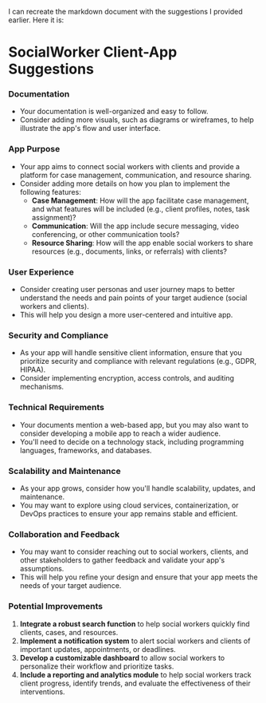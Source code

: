 I can recreate the markdown document with the suggestions I provided earlier. Here it is:

**SocialWorker Client-App Suggestions**
=====================================

### Documentation

* Your documentation is well-organized and easy to follow.
* Consider adding more visuals, such as diagrams or wireframes, to help illustrate the app's flow and user interface.

### App Purpose

* Your app aims to connect social workers with clients and provide a platform for case management, communication, and resource sharing.
* Consider adding more details on how you plan to implement the following features:
	+ **Case Management**: How will the app facilitate case management, and what features will be included (e.g., client profiles, notes, task assignment)?
	+ **Communication**: Will the app include secure messaging, video conferencing, or other communication tools?
	+ **Resource Sharing**: How will the app enable social workers to share resources (e.g., documents, links, or referrals) with clients?

### User Experience

* Consider creating user personas and user journey maps to better understand the needs and pain points of your target audience (social workers and clients).
* This will help you design a more user-centered and intuitive app.

### Security and Compliance

* As your app will handle sensitive client information, ensure that you prioritize security and compliance with relevant regulations (e.g., GDPR, HIPAA).
* Consider implementing encryption, access controls, and auditing mechanisms.

### Technical Requirements

* Your documents mention a web-based app, but you may also want to consider developing a mobile app to reach a wider audience.
* You'll need to decide on a technology stack, including programming languages, frameworks, and databases.

### Scalability and Maintenance

* As your app grows, consider how you'll handle scalability, updates, and maintenance.
* You may want to explore using cloud services, containerization, or DevOps practices to ensure your app remains stable and efficient.

### Collaboration and Feedback

* You may want to consider reaching out to social workers, clients, and other stakeholders to gather feedback and validate your app's assumptions.
* This will help you refine your design and ensure that your app meets the needs of your target audience.

### Potential Improvements

1. **Integrate a robust search function** to help social workers quickly find clients, cases, and resources.
2. **Implement a notification system** to alert social workers and clients of important updates, appointments, or deadlines.
3. **Develop a customizable dashboard** to allow social workers to personalize their workflow and prioritize tasks.
4. **Include a reporting and analytics module** to help social workers track client progress, identify trends, and evaluate the effectiveness of their interventions.
